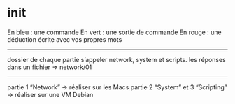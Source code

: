 # init
En bleu : une commande
En vert : une sortie de commande
En rouge : une déduction écrite avec vos propres mots
___________________________
dossier de chaque partie 
s’appeler network, system et scripts. 
les réponses dans un fichier => network/01
___________________________
partie 1 “Network” -> réaliser sur les Macs
partie 2 “System” et 3 “Scripting” -> réaliser sur une VM Debian
